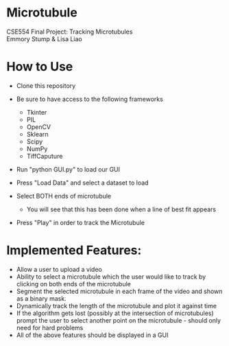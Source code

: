 # Microtubule
CSE554 Final Project: Tracking Microtubules \
Emmory Stump & Lisa Liao

# How to Use
* Clone this repository
* Be sure to have access to the following frameworks
   * Tkinter
   * PIL
   * OpenCV
   * Sklearn
   * Scipy
   * NumPy
   * TiffCaputure

* Run "python GUI.py" to load our GUI
* Press "Load Data" and select a dataset to load
* Select BOTH ends of microtubule
   * You will see that this has been done when a line of best fit appears
* Press "Play" in order to track the Microtubule



# Implemented Features:
* Allow a user to upload a video
* Ability to select a microtubule which the user would like to track by clicking on both ends of the microtubule
* Segment the selected microtubule in each frame of the video and shown as a binary mask.
* Dynamically track the length of the microtubule and plot it against time
* If the algorithm gets lost (possibly at the intersection of microtubules) prompt the user to select another point on the microtubule - should only need for hard problems
* All of the above features should be displayed in a GUI
